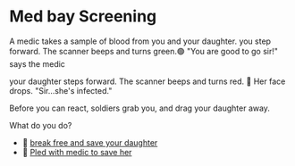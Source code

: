 # Med bay Screening

A medic takes a sample of blood from you and your daughter.
you step forward.
The scanner beeps and turns green.🟢
"You are good to go sir!" says the medic

your daughter steps forward.
The scanner beeps and turns red. 🔴
Her face drops. "Sir...she's infected."

Before you can react, soldiers grab you, and drag your daughter away.

What do you do?

* 👟 [break free and save your daughter](./scene9A.md)
* 🙏 [Pled with medic to save her](./scene9B.md)
